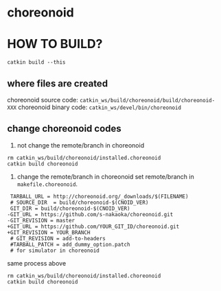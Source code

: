 choreonoid
==========

# HOW TO BUILD?
```
catkin build --this
```
## where files are created

choreonoid source code: `catkin_ws/build/choreonoid/build/choreonoid-XXX`
choreonoid binary code: `catkin_ws/devel/bin/choreonoid`

## change choreonoid codes
1. not change the remote/branch in choreonoid
```
rm catkin_ws/build/choreonoid/installed.choreonoid
catkin build choreonoid
```
1. change the remote/branch in choreonoid
set remote/branch in `makefile.choreonoid`.
```diff:makefile.choreonoid
 TARBALL_URL = http://choreonoid.org/_downloads/$(FILENAME)
 # SOURCE_DIR  = build/choreonoid-$(CNOID_VER)
 GIT_DIR = build/choreonoid-$(CNOID_VER)
-GIT_URL = https://github.com/s-nakaoka/choreonoid.git
-GIT_REVISION = master
+GIT_URL = https://github.com/YOUR_GIT_ID/choreonoid.git
+GIT_REVISION = YOUR_BRANCH
 # GIT_REVISION = add-to-headers
 #TARBALL_PATCH = add_dummy_option.patch
 # for simulator in choreonoid
```
same process above
```
rm catkin_ws/build/choreonoid/installed.choreonoid
catkin build choreonoid
```

